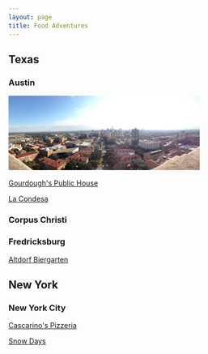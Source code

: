 ```yaml
---
layout: page
title: Food Adventures
---
```



## Texas


### Austin
<img src="/files/Austin2.jpg" alt="Austin" style="width:75%;text-align:center;margin: auto;">

<a href="http://josephbae.me/Gourdough's">Gourdough's Public House</a>

<a href="http://josephbae.me/La_Condesa">La Condesa</a>





### Corpus Christi



### Fredricksburg

<a href="http://josephbae.me/Altdorf">Altdorf Biergarten</a>


## New York

### New York City

<a href="http://josephbae.me/Cascarino's">Cascarino's Pizzeria</a>

<a href="http://josephbae.me/SnowDays">Snow Days</a>
